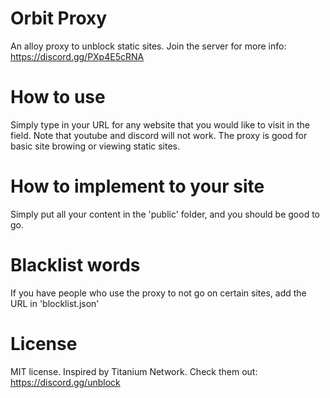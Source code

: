 # Orbit Proxy
An alloy proxy to unblock static sites. 
Join the server for more info: https://discord.gg/PXp4E5cRNA

# How to use
Simply type in your URL for any website that you would like to visit in the field. Note that youtube and discord will not work. The proxy is good for basic site browing or viewing static sites. 

# How to implement to your site

Simply put all your content in the 'public' folder, and you should be good to go.

# Blacklist words

If you have people who use the proxy to not go on certain sites, add the URL in 'blocklist.json'


# License
MIT license. Inspired by Titanium Network. Check them out: https://discord.gg/unblock
